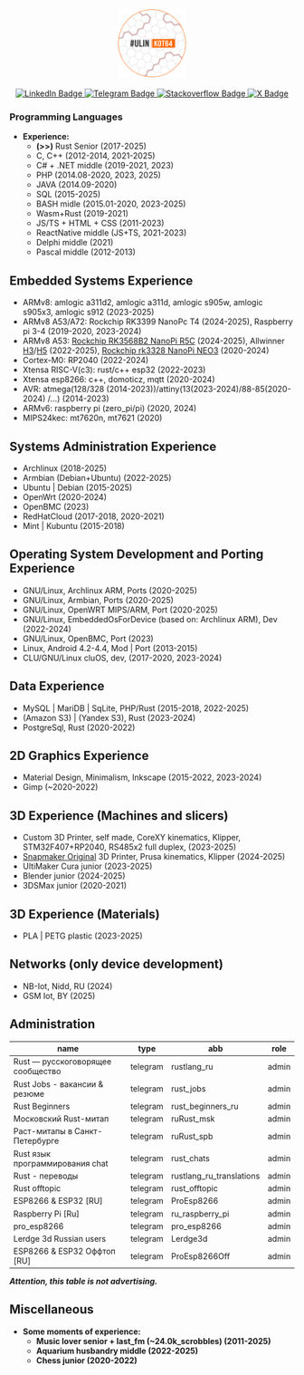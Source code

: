 <div id="header" align="center">
  <img src="https://github.com/denisandroid/denisandroid/blob/main/avatar2.png?raw=true" width="120px"/>
  </br></br>
<div id="badges">
  <a href="http://linkedin.ulinkot.ru">
    <img src="https://img.shields.io/badge/LinkedIn-blue?style=for-the-badge&logo=linkedin&logoColor=white" alt="LinkedIn Badge"/>
  </a>
  <a href="http://telegram.ulinkot.ru">
    <img src="https://img.shields.io/badge/>> Telegram @UlinKot <<-red?style=for-the-badge&logo=telegram&logoColor=white" alt="Telegram Badge"/>
  </a>
  <a href="http://stackoverflow.ulinkot.ru">
    <img src="https://img.shields.io/badge/Stackoverflow-green?style=for-the-badge&logo=stackoverflow&logoColor=white" alt="Stackoverflow Badge"/>
  </a>
  <a href="http://twitter.ulinkot.ru">
    <img src="https://img.shields.io/badge/Twitter-blue?style=for-the-badge&logo=x&logoColor=white" alt="X Badge"/>
  </a>
</div>
</div>

### Programming Languages
- **Experience:**
  - **(>>)** Rust Senior (2017-2025)
  - C, C++ (2012-2014, 2021-2025)
  - C# + .NET middle (2019-2021, 2023)
  - PHP (2014.08-2020, 2023, 2025)
  - JAVA (2014.09-2020)
  - SQL (2015-2025)
  - BASH midle (2015.01-2020, 2023-2025)
  - Wasm+Rust (2019-2021)
  - JS/TS + HTML + CSS (2011-2023)
  - ReactNative middle (JS+TS, 2021-2023)
  - Delphi middle (2021)
  - Pascal middle (2012-2013)

## Embedded Systems Experience
- ARMv8: amlogic a311d2, amlogic a311d, amlogic s905w, amlogic s905x3, amlogic s912 (2023-2025)
- ARMv8 A53/A72: Rockchip RK3399 NanoPc T4 (2024-2025), Raspberry pi 3-4 (2019-2020, 2023-2024)
- ARMv8 A53: <a href="https://4pda.to/forum/index.php?showtopic=1094007">Rockchip RK3568B2 NanoPi R5C</a> (2024-2025), Allwinner <a href="https://github.com/UlinProject/REDBOXMINI3-ARMBIAN">H3</a>/<a href="https://github.com/UlinProject/REDBOXMINI5-ARMBIAN">H5</a> (2022-2025), <a href="https://4pda.to/forum/index.php?showtopic=1016401">Rockchip rk3328 NanoPi NEO3</a> (2020-2024)
- Cortex-M0: RP2040 (2022-2024)
- Xtensa RISC-V(c3): rust/c++ esp32 (2022-2023)
- Xtensa esp8266: c++, domoticz, mqtt (2020-2024)
- AVR: atmega(128/328 (2014-2023))/attiny(13(2023-2024)/88-85(2020-2024) /...) (2014-2023)
- ARMv6: raspberry pi (zero_pi/pi) (2020, 2024)
- MIPS24kec: mt7620n, mt7621 (2020)

## Systems Administration Experience
- Archlinux (2018-2025)
- Armbian (Debian+Ubuntu) (2022-2025)
- Ubuntu | Debian (2015-2025)
- OpenWrt (2020-2024)
- OpenBMC (2023)
- RedHatCloud (2017-2018, 2020-2021)
- Mint | Kubuntu (2015-2018)

## Operating System Development and Porting Experience
- GNU/Linux, Archlinux ARM, Ports (2020-2025)
- GNU/Linux, Armbian, Ports (2020-2025)
- GNU/Linux, OpenWRT MIPS/ARM, Port (2020-2025)
- GNU/Linux, EmbeddedOsForDevice (based on: Archlinux ARM), Dev (2022-2024)
- GNU/Linux, OpenBMC, Port (2023)
- Linux, Android 4.2-4.4, Mod | Port (2013-2015)
- CLU/GNU/Linux cluOS, dev, (2017-2020, 2023-2024)

## Data Experience
- MySQL | MariDB | SqLite, PHP/Rust (2015-2018, 2022-2025)
- (Amazon S3) | (Yandex S3), Rust (2023-2024)
- PostgreSql, Rust (2020-2022)

## 2D Graphics Experience
- Material Design, Minimalism, Inkscape (2015-2022, 2023-2024)
- Gimp (~2020-2022)

## 3D Experience (Machines and slicers)
- Custom 3D Printer, self made, CoreXY kinematics, Klipper, STM32F407+RP2040, RS485x2 full duplex, (2023-2025)
- <a href="https://github.com/UlinProject/snapmaker-original">Snapmaker Original</a> 3D Printer, Prusa kinematics, Klipper (2024-2025)
- UltiMaker Cura junior (2023-2025)
- Blender junior (2024-2025)
- 3DSMax junior (2020-2021)

## 3D Experience (Materials)
- PLA | PETG plastic (2023-2025)

## Networks (only device development)
- NB-Iot, Nidd, RU (2024)
- GSM Iot, BY (2025)

## Administration
|              name                 |   type   |              abb             |    role      |
| --------------------------------- | -------- | ---------------------------- | ------------ |
| Rust — русскоговорящее сообщество | telegram | rustlang_ru                  |    admin     |
| Rust Jobs - вакансии & резюме     | telegram | rust_jobs                    |    admin     |
| Rust Beginners                    | telegram | rust_beginners_ru            |    admin     |
| Московский Rust-митап             | telegram | ruRust_msk                   |    admin     |
| Раст-митапы в Санкт-Петербурге    | telegram | ruRust_spb                   |    admin     |
| Rust язык программирования chat   | telegram | rust_chats                   |    admin     |
| Rust - переводы                   | telegram | rustlang_ru_translations     |    admin     |
| Rust offtopic                     | telegram | rust_offtopic                |    admin     |
| ESP8266 & ESP32 [RU]              | telegram | ProEsp8266                   |    admin     |
| Raspberry Pi [Ru]                 | telegram | ru_raspberry_pi              |    admin     |
| pro_esp8266                       | telegram | pro_esp8266                  |    admin     |
| Lerdge 3d Russian users           | telegram | Lerdge3d                     |    admin     |
| ESP8266 & ESP32 Оффтоп [RU]       | telegram | ProEsp8266Off                |    admin     |

<i><b>Attention<b>, this table is not advertising.</i>

## Miscellaneous
- **Some moments of experience:**
  - Music lover senior + last_fm (~24.0k_scrobbles) (2011-2025)
  - Aquarium husbandry middle (2022-2025)
  - Chess junior (2020-2022)
